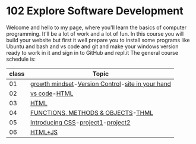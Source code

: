 # 102 Explore Software Development
Welcome and hello to my page, where you'll learn the basics of computer programming. It'll be a lot of work and a lot of fun.
In this course you will build your website but first it well prepare you to install some programs like Ubuntu and bash and vs code and git and make your windows version ready to work in it and sign in to GitHub and repl.it
The general course schedule is:

|class|Topic|
|-------|--------|
|01|[growth mindset](Readme102-01.md)-[Version Control](Readme102-02b.md)-[site in your hand](Readme102-02.md)|
|02|[vs code](Readme102-03.md)-[HTML](https://naeemmusamh.github.io/Amman-102/class-02/reading-03.html)|
|03|[HTML](https://naeemmusamh.github.io/Amman-102/class-03/reading-04.html)|
|04|[FUNCTIONS, METHODS & OBJECTS](Readme102-05.md)-[THML](https://naeemmusamh.github.io/Amman-102/class-04/labe-05.html)|
|05|[Introducing CSS](https://naeemmusamh.github.io/Amman-102/class-05/HTML//readme.html)-[project1](https://naeemmusamh.github.io/Amman-102/class-05/HTML//lab-06b.html)-[project2](https://naeemmusamh.github.io/Amman-102/class-05/HTML//lab-06a.html)|
|06|[HTML+JS](https://naeemmusamh.github.io/Amman-102/class-06/Readme.html)|
